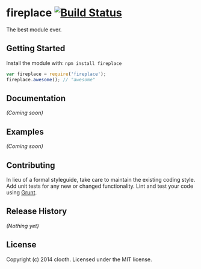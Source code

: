 # fireplace [![Build Status](https://secure.travis-ci.org/clooth/fireplace.png?branch=master)](http://travis-ci.org/clooth/fireplace)

The best module ever.

## Getting Started
Install the module with: `npm install fireplace`

```javascript
var fireplace = require('fireplace');
fireplace.awesome(); // "awesome"
```

## Documentation
_(Coming soon)_

## Examples
_(Coming soon)_

## Contributing
In lieu of a formal styleguide, take care to maintain the existing coding style. Add unit tests for any new or changed functionality. Lint and test your code using [Grunt](http://gruntjs.com/).

## Release History
_(Nothing yet)_

## License
Copyright (c) 2014 clooth. Licensed under the MIT license.
